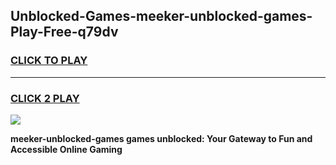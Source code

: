 
## Unblocked-Games-meeker-unblocked-games-Play-Free-q79dv
<h3>
<a href="https://premium76.site?title=meeker-unblocked-games&ref=10A">CLICK TO PLAY</a></h3>
<hr>

<h3>
<a href="https://premium76.site?title=meeker-unblocked-games&ref=10A">CLICK 2 PLAY</a>
  
</h3>

<a href="https://premium76.site?title=meeker-unblocked-games&ref=10A"><img src="https://clearcache.store/games.png"></a>


**meeker-unblocked-games games unblocked: Your Gateway to Fun and Accessible Online Gaming**
